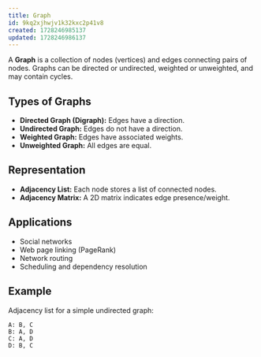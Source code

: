 ```yaml
---
title: Graph
id: 9kq2xjhwjv1k32kxc2p41v8
created: 1728246985137
updated: 1728246986137
---
```


A **Graph** is a collection of nodes (vertices) and edges connecting pairs of nodes. Graphs can be directed or undirected, weighted or unweighted, and may contain cycles.

## Types of Graphs

- **Directed Graph (Digraph):** Edges have a direction.
- **Undirected Graph:** Edges do not have a direction.
- **Weighted Graph:** Edges have associated weights.
- **Unweighted Graph:** All edges are equal.

## Representation

- **Adjacency List:** Each node stores a list of connected nodes.
- **Adjacency Matrix:** A 2D matrix indicates edge presence/weight.

## Applications

- Social networks
- Web page linking (PageRank)
- Network routing
- Scheduling and dependency resolution

## Example

Adjacency list for a simple undirected graph:

```
A: B, C
B: A, D
C: A, D
D: B, C
```
